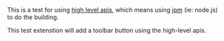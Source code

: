 This is a test for using [high level apis](https://developer.mozilla.org/en-US/Add-ons/SDK/High-Level_APIs),
which means using [jpm](https://developer.mozilla.org/en-US/Add-ons/SDK/Tools/jpm#Installation) (ie: node.js)
to do the building.

This test extenstion will add a toolbar button using the high-level apis.
